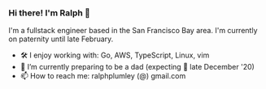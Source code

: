 ### Hi there! I'm Ralph 👋

I'm a fullstack engineer based in the San Francisco Bay area. I'm currently on paternity until late February. 

- 🛠 I enjoy working with: Go, AWS, TypeScript, Linux, vim
- 🌱 I’m currently preparing to be a dad (expecting 👶 late December '20) 
- 📫 How to reach me: ralphplumley (@) gmail.com

<!--
**ralphplumley/ralphplumley** is a ✨ _special_ ✨ repository because its `README.md` (this file) appears on your GitHub profile.

Here are some ideas to get you started:

- 🔭 I’m currently working on ...
- 🌱 I’m currently learning ...
- 👯 I’m looking to collaborate on ...
- 🤔 I’m looking for help with ...
- 💬 Ask me about ...
- 📫 How to reach me: ...
- 😄 Pronouns: ...
- ⚡ Fun fact: ...
-->
